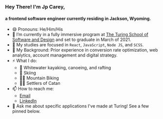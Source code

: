 ### Hey There! I'm Jp Carey, 
#### a frontend software engineer currently residing in Jackson, Wyoming.

- 😄 Pronouns: He/Him/His
- 🔭 I’m currently in a fully immersive program at [The Turing School of Software and Design](https://frontend.turing.io/) and set to graduate in March of 2021.
- 🌱 My studies are focused in `React`, `JavaScript`, `Node JS`, and `SCSS`.
- 🧳 My Background: Prior experience in conversion rate optimization, web analytics, account management and digital strategy.
- ⚡ What I do:
  * 🛶 Whitewater kayaking, canoeing, and rafting
  * 🚠 Skiing
  * 🚵‍♂️ Mountain Biking
  * 🎲🎲 Settlers of Catan
- 📫 How to reach me: 
  * [Email](mailto:jpcarey4@gmail.com?)
  * [LinkedIn](https://www.linkedin.com/in/jpcareyiv/)
- 💬 Ask me about specific applications I've made at Turing! See a few pinned below.
